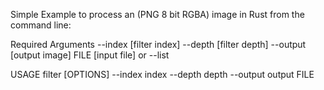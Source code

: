 Simple Example to process an (PNG 8 bit RGBA) image in Rust from the command line:

Required Arguments
	--index [filter index]
	--depth [filter depth]
	--output [output image]
	FILE [input file]
or
--list 

USAGE
    filter [OPTIONS] --index index --depth depth --output output FILE

